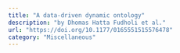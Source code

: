 ```yaml
---
title: "A data-driven dynamic ontology"
description: "by Dhomas Hatta Fudholi et al."
url: "https://doi.org/10.1177/0165551515576478"
category: "Miscellaneous"
---
```

